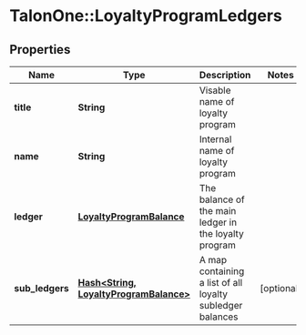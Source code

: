 # TalonOne::LoyaltyProgramLedgers

## Properties
Name | Type | Description | Notes
------------ | ------------- | ------------- | -------------
**title** | **String** | Visable name of loyalty program | 
**name** | **String** | Internal name of loyalty program | 
**ledger** | [**LoyaltyProgramBalance**](LoyaltyProgramBalance.md) | The balance of the main ledger in the loyalty program | 
**sub_ledgers** | [**Hash&lt;String, LoyaltyProgramBalance&gt;**](LoyaltyProgramBalance.md) | A map containing a list of all loyalty subledger balances | [optional] 


